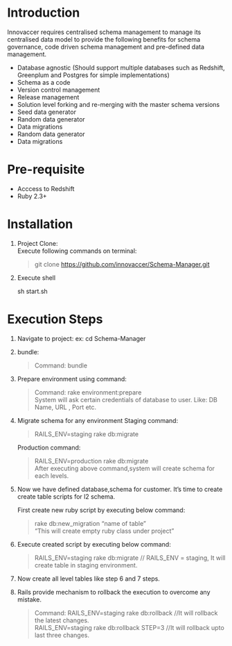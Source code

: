 # Introduction

Innovaccer requires centralised schema management to manage its centralised data model to provide the following benefits for schema governance, code driven schema management and pre-defined data management.

* Database agnostic (Should support multiple databases such as Redshift, Greenplum and Postgres for simple implementations)
* Schema as a code
* Version control management 
* Release management 
* Solution level forking and re-merging with the master schema versions 
* Seed data generator
* Random data generator 
* Data migrations
* Random data generator 
* Data migrations

# Pre-requisite 

- Acccess to Redshift 
- Ruby 2.3+ 

# Installation 
1. Project Clone:</br> 
   Execute following commands on terminal:</br>
   
    > git clone https://github.com/innovaccer/Schema-Manager.git

2. Execute shell 
   
   sh start.sh 

# Execution Steps

1. Navigate to project: ex: cd Schema-Manager

2. bundle: </br>
    > Command: bundle

3. Prepare environment using command:</br>
    > Command: rake environment:prepare   
      System will ask certain credentials of database to user. Like: DB Name, URL , Port etc.
4. Migrate schema for any environment
   Staging command: 
    > RAILS_ENV=staging rake db:migrate
   
   Production command:
    > RAILS_ENV=production rake db:migrate </br>
    After executing above command,system will create schema for each levels.
5. Now we have defined database,schema for customer. It’s time to create create table scripts for l2 schema. </br>
   
   First create new ruby script by executing below command:</br>
    > rake db:new_migration “name of table” </br>
      “This will create empty ruby class under project” 

7.  Execute created script by executing below command: </br>

    > RAILS_ENV=staging rake db:migrate // RAILS_ENV = staging, It will create table in staging environment.

8.  Now create all level tables like step 6 and 7 steps.

9.  Rails provide mechanism to rollback the execution to overcome any mistake. </br>
    > Command: RAILS_ENV=staging rake db:rollback  //It will rollback the latest changes. </br>
	       RAILS_ENV=staging rake db:rollback STEP=3 //It will rollback upto last three changes.

    
